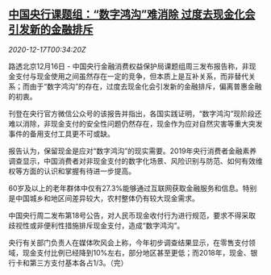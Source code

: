 <!--1608166515000-->
[中国央行课题组：“数字鸿沟”难消除 过度去现金化会引发新的金融排斥](https://cn.reuters.com/article/pboc-study-digital-1216-wedn-idCNKBS28R01K)
------

<div><i>2020-12-17T00:34:20Z</i></div><p>路透北京12月16日 - 中国央行金融消费权益保护局课题组周三发布报告称，非现金支付与现金使用之间虽然存在一定的竞争，但本质上是互补关系，而非替代关系；而由于“数字鸿沟”的存在，过度去现金化会引发新的金融排斥，偏离普惠金融的初衷。</p><p>刊登在央行官方微信公众号的该报告并指出，各国实践证明，“数字鸿沟”现阶段还难以消除，非现金支付的安全性问题仍然存在，现金作为应对自然灾害等重大突发事件的备用支付工具更不可或缺。</p><p>报告认为，保留现金是应对“数字鸿沟”的现实需要。2019年央行消费者金融素养调查显示，中国消费者对非现金支付的数字化场景、风险识别与防范、如何有效维权等方面的认识和掌握有待进一步提高。</p><p>60岁及以上的老年群体中仅有27.3%能够通过互联网获取金融服务和信息。特别是中国城乡和地区间差异较大，农村整体仍有较大现金需求。</p><p>中国央行周二发布第18号公告，对人民币现金收付行为进行规范，要求不得采取歧视性或非便利性措施排斥现金支付，造成“数字鸿沟”。</p><p>央行有关部门负责人在媒体吹风会上称，今年初步调查结果显示，在零售支付领域，现金支付比例已经降到10%左右，部分地区甚至更低；而2018年，现金、银行卡和第三方支付基本各占1/3。（完）</p>
